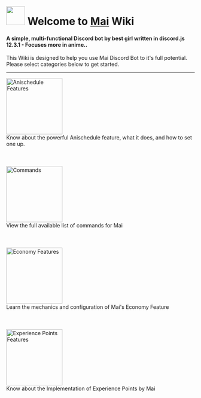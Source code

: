 <h1><img src="https://files.catbox.moe/lha6ok.png" height="50">
 Welcome to <a href = 'https://discordapp.com/oauth2/authorize?client_id=702074452317307061&scope=bot&permissions=1043721303'>Mai</a> Wiki </h1>

#### A simple, multi-functional Discord bot by best girl written in discord.js 12.3.1 - Focuses more in anime..
This Wiki is designed to help you use Mai Discord Bot to it's full potential. Please select categories below to get started.
***
<a href = 'https://github.com/maisans-maid/Mai/wiki/Anischedule'> <img src = "https://i.imgur.com/4u4nt4g.png" height='150'  alt="Anischedule Features"> </a><br>
Know about the powerful Anischedule feature, what it does, and how to set one up.
<br><br><br><br>
<a href = 'https://github.com/maisans-maid/Mai/wiki/Commands'> <img src = "https://i.imgur.com/VhCt3A1.png" height='150' alt="Commands"> </a><br>
View the full available list of commands for Mai
<br><br><br><br>
<a href = 'https://github.com/maisans-maid/Mai/wiki/Economy'> <img src = "https://i.imgur.com/YmbfJ36.png" height='150' alt="Economy Features"> </a><br>
Learn the mechanics and configuration of Mai's Economy Feature
<br><br><br><br>
<a href = 'https://github.com/maisans-maid/Mai/wiki/XP'> <img src = "https://i.imgur.com/vTXWIAj.png" height='150' alt="Experience Points Features"> </a><br>
Know about the Implementation of Experience Points by Mai
<br><br><br><br>